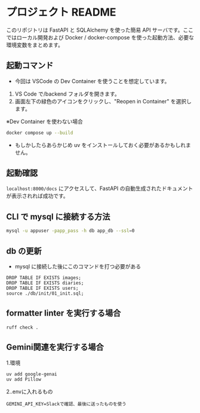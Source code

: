 # プロジェクト README

このリポジトリは FastAPI と SQLAlchemy を使った簡易 API サーバです。ここではローカル開発および Docker / docker-compose を使った起動方法、必要な環境変数をまとめます。

## 起動コマンド

- 今回は VSCode の Dev Container を使うことを想定しています。

1. VS Code で/backend フォルダを開きます。
2. 画面左下の緑色のアイコンをクリックし、"Reopen in Container" を選択します。

※Dev Container を使わない場合

```bash
docker compose up --build
```

- もしかしたらあらかじめ uv をインストールしておく必要があるかもしれません。

## 起動確認

`localhost:8000/docs` にアクセスして、FastAPI の自動生成されたドキュメントが表示されれば成功です。

## CLI で mysql に接続する方法

```bash
mysql -u appuser -papp_pass -h db app_db --ssl=0
```

## db の更新

- mysql に接続した後にこのコマンドを打つ必要がある

```mysql
DROP TABLE IF EXISTS images;
DROP TABLE IF EXISTS diaries;
DROP TABLE IF EXISTS users;
source ./db/init/01_init.sql;
```

## formatter linter を実行する場合

```
ruff check .
```
## Gemini関連を実行する場合
1.環境
```bash
uv add google-genai
uv add Pillow
```
2..envに入れるもの
```
GEMINI_API_KEY=Slackで確認、最後に送ったものを使う
```